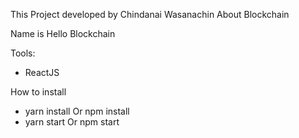 This Project developed by Chindanai Wasanachin About Blockchain

Name is Hello Blockchain

Tools:
- ReactJS

How to install
- yarn install Or npm install
- yarn start Or npm start